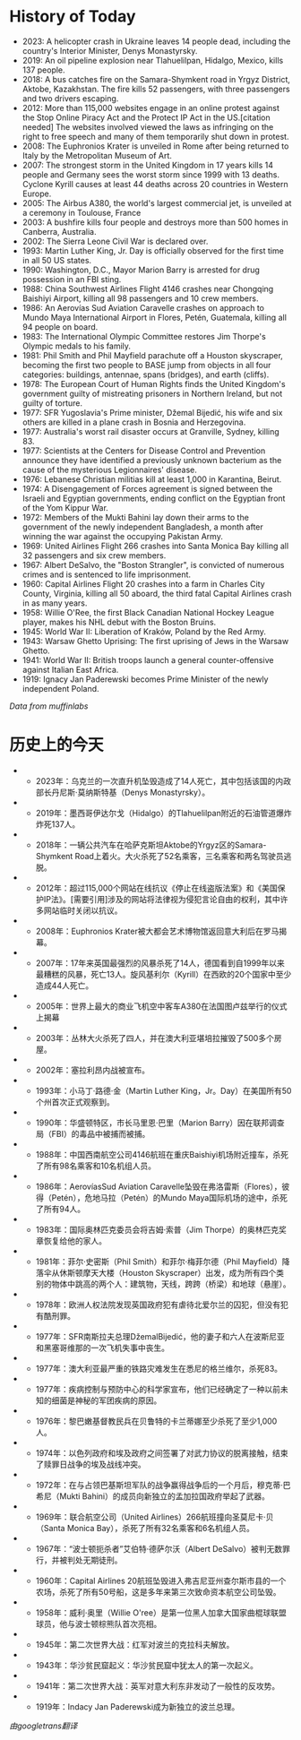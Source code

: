 # History of Today 

- 2023: A helicopter crash in Ukraine leaves 14 people dead, including the country's Interior Minister, Denys Monastyrsky.
- 2019: An oil pipeline explosion near Tlahuelilpan, Hidalgo, Mexico, kills 137 people.
- 2018: A bus catches fire on the Samara-Shymkent road in Yrgyz District, Aktobe, Kazakhstan. The fire kills 52 passengers, with three passengers and two drivers escaping.
- 2012: More than 115,000 websites engage in an online protest against the Stop Online Piracy Act and the Protect IP Act in the US.[citation needed] The websites involved viewed the laws as infringing on the right to free speech and many of them temporarily shut down in protest.
- 2008: The Euphronios Krater is unveiled in Rome after being returned to Italy by the Metropolitan Museum of Art.
- 2007: The strongest storm in the United Kingdom in 17 years kills 14 people and Germany sees the worst storm since 1999 with 13 deaths. Cyclone Kyrill causes at least 44 deaths across 20 countries in Western Europe.
- 2005: The Airbus A380, the world's largest commercial jet, is unveiled at a ceremony in Toulouse, France
- 2003: A bushfire kills four people and destroys more than 500 homes in Canberra, Australia.
- 2002: The Sierra Leone Civil War is declared over.
- 1993: Martin Luther King, Jr. Day is officially observed for the first time in all 50 US states.
- 1990: Washington, D.C., Mayor Marion Barry is arrested for drug possession in an FBI sting.
- 1988: China Southwest Airlines Flight 4146 crashes near Chongqing Baishiyi Airport, killing all 98 passengers and 10 crew members.
- 1986: An Aerovías Sud Aviation Caravelle crashes on approach to Mundo Maya International Airport in Flores, Petén, Guatemala, killing all 94 people on board.
- 1983: The International Olympic Committee restores Jim Thorpe's Olympic medals to his family.
- 1981: Phil Smith and Phil Mayfield parachute off a Houston skyscraper, becoming the first two people to BASE jump from objects in all four categories: buildings, antennae, spans (bridges), and earth (cliffs).
- 1978: The European Court of Human Rights finds the United Kingdom's government guilty of mistreating prisoners in Northern Ireland, but not guilty of torture.
- 1977: SFR Yugoslavia's Prime minister, Džemal Bijedić, his wife and six others are killed in a plane crash in Bosnia and Herzegovina.
- 1977: Australia's worst rail disaster occurs at Granville, Sydney, killing 83.
- 1977: Scientists at the Centers for Disease Control and Prevention announce they have identified a previously unknown bacterium as the cause of the mysterious Legionnaires' disease.
- 1976: Lebanese Christian militias kill at least 1,000 in Karantina, Beirut.
- 1974: A Disengagement of Forces agreement is signed between the Israeli and Egyptian governments, ending conflict on the Egyptian front of the Yom Kippur War.
- 1972: Members of the Mukti Bahini lay down their arms to the government of the newly independent Bangladesh, a month after winning the war against the occupying Pakistan Army.
- 1969: United Airlines Flight 266 crashes into Santa Monica Bay killing all 32 passengers and six crew members.
- 1967: Albert DeSalvo, the "Boston Strangler", is convicted of numerous crimes and is sentenced to life imprisonment.
- 1960: Capital Airlines Flight 20 crashes into a farm in Charles City County, Virginia, killing all 50 aboard, the third fatal Capital Airlines crash in as many years.
- 1958: Willie O'Ree, the first Black Canadian National Hockey League player, makes his NHL debut with the Boston Bruins.
- 1945: World War II: Liberation of Kraków, Poland by the Red Army.
- 1943: Warsaw Ghetto Uprising: The first uprising of Jews in the Warsaw Ghetto.
- 1941: World War II: British troops launch a general counter-offensive against Italian East Africa.
- 1919: Ignacy Jan Paderewski becomes Prime Minister of the newly independent Poland.

*Data from muffinlabs* 

# 历史上的今天 

- -  2023年：乌克兰的一次直升机坠毁造成了14人死亡，其中包括该国的内政部长丹尼斯·莫纳斯特基（Denys Monastyrsky）。
- -  2019年：墨西哥伊达尔戈（Hidalgo）的Tlahuelilpan附近的石油管道爆炸炸死137人。
- -  2018年：一辆公共汽车在哈萨克斯坦Aktobe的Yrgyz区的Samara-Shymkent Road上着火。大火杀死了52名乘客，三名乘客和两名驾驶员逃脱。
- -  2012年：超过115,000个网站在线抗议《停止在线盗版法案》和《美国保护IP法》。[需要引用]涉及的网站将法律视为侵犯言论自由的权利，其中许多网站临时关闭以抗议。
- -  2008年：Euphronios Krater被大都会艺术博物馆返回意大利后在罗马揭幕。
- -  2007年：17年来英国最强烈的风暴杀死了14人，德国看到自1999年以来最糟糕的风暴，死亡13人。旋风基利尔（Kyrill）在西欧的20个国家中至少造成44人死亡。
- -  2005年：世界上最大的商业飞机空中客车A380在法国图卢兹举行的仪式上揭幕
- -  2003年：丛林大火杀死了四人，并在澳大利亚堪培拉摧毁了500多个房屋。
- -  2002年：塞拉利昂内战被宣布。
- -  1993年：小马丁·路德·金（Martin Luther King，Jr。Day）在美国所有50个州首次正式观察到。
- -  1990年：华盛顿特区，市长马里恩·巴里（Marion Barry）因在联邦调查局（FBI）的毒品中被捕而被捕。
- -  1988年：中国西南航空公司4146航班在重庆Baishiyi机场附近撞车，杀死了所有98名乘客和10名机组人员。
- -  1986年：AerovíasSud Aviation Caravelle坠毁在弗洛雷斯（Flores），彼得（Petén），危地马拉（Petén）的Mundo Maya国际机场的途中，杀死了所有94人。
- -  1983年：国际奥林匹克委员会将吉姆·索普（Jim Thorpe）的奥林匹克奖章恢复给他的家人。
- -  1981年：菲尔·史密斯（Phil Smith）和菲尔·梅菲尔德（Phil Mayfield）降落伞从休斯顿摩天大楼（Houston Skyscraper）出发，成为所有四个类别的物体中跳高的两个人：建筑物，天线，跨跨（桥梁）和地球（悬崖）。
- -  1978年：欧洲人权法院发现英国政府犯有虐待北爱尔兰的囚犯，但没有犯有酷刑罪。
- -  1977年：SFR南斯拉夫总理DžemalBijedić，他的妻子和六人在波斯尼亚和黑塞哥维那的一次飞机失事中丧生。
- -  1977年：澳大利亚最严重的铁路灾难发生在悉尼的格兰维尔，杀死83。
- -  1977年：疾病控制与预防中心的科学家宣布，他们已经确定了一种以前未知的细菌是神秘的军团疾病的原因。
- -  1976年：黎巴嫩基督教民兵在贝鲁特的卡兰蒂娜至少杀死了至少1,000人。
- -  1974年：以色列政府和埃及政府之间签署了对武力协议的脱离接触，结束了赎罪日战争的埃及战线冲突。
- -  1972年：在与占领巴基斯坦军队的战争赢得战争后的一个月后，穆克蒂·巴希尼（Mukti Bahini）的成员向新独立的孟加拉国政府举起了武器。
- -  1969年：联合航空公司（United Airlines）266航班撞向圣莫尼卡·贝（Santa Monica Bay），杀死了所有32名乘客和6名机组人员。
- -  1967年：“波士顿扼杀者”艾伯特·德萨尔沃（Albert DeSalvo）被判无数罪行，并被判处无期徒刑。
- -  1960年：Capital Airlines 20航班坠毁进入弗吉尼亚州查尔斯市县的一个农场，杀死了所有50号船，这是多年来第三次致命资本航空公司坠毁。
- -  1958年：威利·奥里（Willie O'ree）是第一位黑人加拿大国家曲棍球联盟球员，他与波士顿棕熊队首次亮相。
- -  1945年：第二次世界大战：红军对波兰的克拉科夫解放。
- -  1943年：华沙贫民窟起义：华沙贫民窟中犹太人的第一次起义。
- -  1941年：第二次世界大战：英军对意大利东非发动了一般性的反攻势。
- -  1919年：Indacy Jan Paderewski成为新独立的波兰总理。

*由googletrans翻译*
